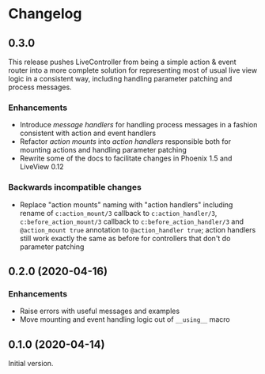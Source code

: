 # Changelog

## 0.3.0

This release pushes LiveController from being a simple action & event router into a more complete
solution for representing most of usual live view logic in a consistent way, including handling
parameter patching and process messages.

### Enhancements

- Introduce *message handlers* for handling process messages in a fashion consistent with action and
  event handlers
- Refactor *action mounts* into *action handlers* responsible both for mounting actions and handling
  parameter patching
- Rewrite some of the docs to facilitate changes in Phoenix 1.5 and LiveView 0.12

### Backwards incompatible changes

- Replace "action mounts" naming with "action handlers" including rename of `c:action_mount/3`
  callback to `c:action_handler/3`, `c:before_action_mount/3` callback to
  `c:before_action_handler/3` and `@action_mount true` annotation to `@action_handler true`; action
  handlers still work exactly the same as before for controllers that don't do parameter patching

## 0.2.0 (2020-04-16)

### Enhancements

- Raise errors with useful messages and examples
- Move mounting and event handling logic out of `__using__` macro

## 0.1.0 (2020-04-14)

Initial version.
